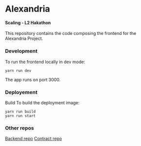 # Alexandria
#### Scaling - L2 Hakathon
This repository contains the code composing the frontend for the Alexandria Project.

### Development
To run the frontend locally in dev mode:

```
yarn run dev
```

The app runs on port 3000.

### Deployement
Build
To build the deployment image:

```
yarn run build
yarn run start
```

### Other repos
[Backend repo](https://github.com/Blockchainpartner/scaling-hackathon-backend)
[Contract repo](https://github.com/Blockchainpartner/scaling-hackathon-contract)
